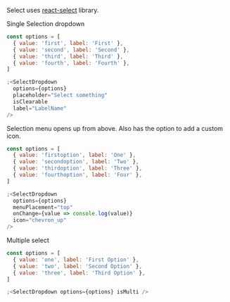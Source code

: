 Select uses [react-select](https://react-select.com) library.

Single Selection dropdown

```js
const options = [
  { value: 'first', label: 'First' },
  { value: 'second', label: 'Second' },
  { value: 'third', label: 'Third' },
  { value: 'fourth', label: 'Fourth' },
]

;<SelectDropdown
  options={options}
  placeholder="Select something"
  isClearable
  label="LabelName"
/>
```

Selection menu opens up from above. Also has the option to add a custom icon.

```js
const options = [
  { value: 'firstoption', label: 'One' },
  { value: 'secondoption', label: 'Two' },
  { value: 'thirdoption', label: 'Three' },
  { value: 'fourthoption', label: 'Four' },
]

;<SelectDropdown
  options={options}
  menuPlacement="top"
  onChange={value => console.log(value)}
  icon="chevron_up"
/>
```

Multiple select

```js
const options = [
  { value: 'one', label: 'First Option' },
  { value: 'two', label: 'Second Option' },
  { value: 'three', label: 'Third Option' },
]

;<SelectDropdown options={options} isMulti />
```
